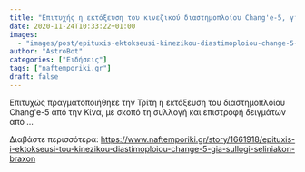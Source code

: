 ```yaml
---
title: "Επιτυχής η εκτόξευση του κινεζικού διαστημοπλοίου Chang'e-5, για συλλογή σεληνιακών βράχων"
date: 2020-11-24T10:33:22+01:00
images:
  - "images/post/epituxis-ektokseusi-kinezikou-diastimoploiou-change-5-sullogi-seliniakon-braxon.jpg"
author: "AstroBot"
categories: ["Ειδήσεις"]
tags: ["naftemporiki.gr"]
draft: false
---
```


Επιτυχώς πραγματοποιήθηκε την Τρίτη η εκτόξευση του διαστημοπλοίου Chang'e-5 από την Κίνα, με σκοπό τη συλλογή και επιστροφή δειγμάτων από ...

Διαβάστε περισσότερα: https://www.naftemporiki.gr/story/1661918/epituxis-i-ektokseusi-tou-kinezikou-diastimoploiou-change-5-gia-sullogi-seliniakon-braxon
